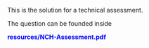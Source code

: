 This is the solution for a technical assessment. 

The question can be founded inside <p style="color:blue;"><strong>resources/NCH-Assessment.pdf</strong></p>
